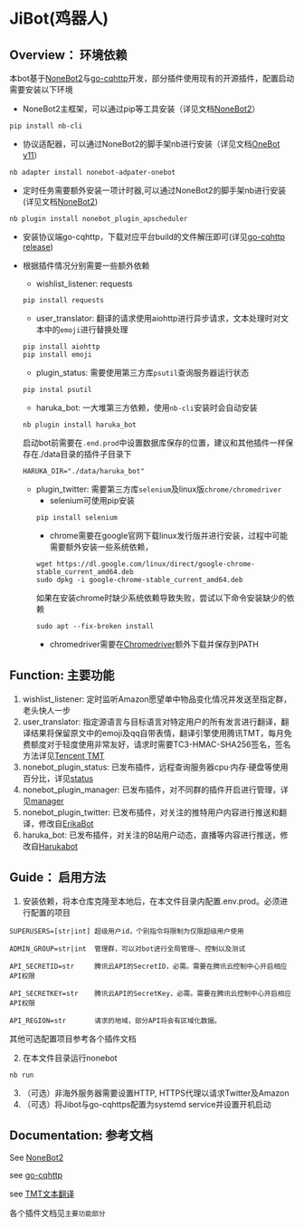 # JiBot(鸡器人)

## Overview： 环境依赖
本bot基于[NoneBot2](https://github.com/nonebot/nonebot2)与[go-cqhttp](https://github.com/Mrs4s/go-cqhttp)开发，部分插件使用现有的开源插件，配置启动需要安装以下环境
   * NoneBot2主框架，可以通过pip等工具安装（详见文档[NoneBot2](https://v2.nonebot.dev/docs/start/installation)）
   ```
   pip install nb-cli
   ```
   * 协议适配器，可以通过NoneBot2的脚手架nb进行安装（详见文档[OneBot v11](https://adapter-onebot.netlify.app/docs/guide/installation)）
   ```
   nb adapter install nonebot-adpater-onebot
   ```
   * 定时任务需要额外安装一项计时器,可以通过NoneBot2的脚手架nb进行安装(详见文档[NoneBot2](https://v2.nonebot.dev/docs/advanced/scheduler))
   ```
   nb plugin install nonebot_plugin_apscheduler
   ```
   * 安装协议端go-cqhttp，下载对应平台build的文件解压即可(详见[go-cqhttp release](https://github.com/Mrs4s/go-cqhttp/releases))
   
   * 根据插件情况分别需要一些额外依赖

      * wishlist_listener: requests
      ```
      pip install requests
      ```
      * user_translator: 翻译的请求使用aiohttp进行异步请求，文本处理时对文本中的`emoji`进行替换处理
      ```
      pip install aiohttp
      pip install emoji
      ```
      * plugin_status: 需要使用第三方库`psutil`查询服务器运行状态
      ```
      pip instal psutil
      ```
      * haruka_bot: 一大堆第三方依赖，使用`nb-cli`安装时会自动安装
      ```
      nb plugin install haruka_bot
      ```
      启动bot前需要在`.end.prod`中设置数据库保存的位置，建议和其他插件一样保存在./data目录的插件子目录下
      ```
      HARUKA_DIR="./data/haruka_bot"
      ```
      * plugin_twitter: 需要第三方库`selenium`及linux版`chrome/chromedriver`
         * selenium可使用pip安装 
         ```
         pip install selenium
         ```
         * chrome需要在google官网下载linux发行版并进行安装，过程中可能需要额外安装一些系统依赖，
         ```
         wget https://dl.google.com/linux/direct/google-chrome-stable_current_amd64.deb
         sudo dpkg -i google-chrome-stable_current_amd64.deb
         ```
         如果在安装chrome时缺少系统依赖导致失败，尝试以下命令安装缺少的依赖
         ```
         sudo apt --fix-broken install
         ```
         * chromedriver需要在[Chromedriver](https://chromedriver.storage.googleapis.com/index.html)额外下载并保存到PATH
## Function: 主要功能
1. wishlist_listener: 定时监听Amazon愿望单中物品变化情况并发送至指定群，老头快人一步
2. user_translator: 指定源语言与目标语言对特定用户的所有发言进行翻译，翻译结果将保留原文中的emoji及qq自带表情，翻译引擎使用腾讯TMT，每月免费额度对于轻度使用非常友好，请求时需要TC3-HMAC-SHA256签名，签名方法详见[Tencent TMT](https://cloud.tencent.com/document/product/551/30636)
3. nonebot_plugin_status: 已发布插件，远程查询服务器cpu·内存·硬盘等使用百分比，详见[status](https://github.com/cscs181/QQ-GitHub-Bot/tree/master/src/plugins/nonebot_plugin_status)
4. nonebot_plugin_manager: 已发布插件，对不同群的插件开启进行管理，详见[manager](https://github.com/nonepkg/nonebot-plugin-manager)
5. nonebot_plugin_twitter: 已发布插件，对关注的推特用户内容进行推送和翻译，修改自[ErikaBot](https://github.com/SlieFamily/ErikaBot)
6. haruka_bot: 已发布插件，对关注的B站用户动态，直播等内容进行推送，修改自[Harukabot](https://github.com/SK-415/HarukaBot)
## Guide： 启用方法
1. 安装依赖，将本仓库克隆至本地后，在本文件目录内配置.env.prod。必须进行配置的项目
```
SUPERUSERS=[str|int] 超级用户id，个别指令将限制为仅限超级用户使用

ADMIN_GROUP=str|int  管理群，可以对bot进行全局管理—、控制以及测试

API_SECRETID=str     腾讯云API的SecretID，必需。需要在腾讯云控制中心开启相应API权限

API_SECRETKEY=str    腾讯云API的SecretKey，必需。需要在腾讯云控制中心开启相应API权限

API_REGION=str       请求的地域，部分API将会有区域化数据。
```
其他可选配置项目参考各个插件文档

2. 在本文件目录运行nonebot
```
nb run
```
3. （可选）非海外服务器需要设置HTTP, HTTPS代理以请求Twitter及Amazon
4. （可选）将Jibot与go-cqhttps配置为systemd service并设置开机启动

## Documentation: 参考文档
See [NoneBot2](https://v2.nonebot.dev/)

see [go-cqhttp](https://docs.go-cqhttp.org/)

see [TMT文本翻译](https://cloud.tencent.com/document/api/551/15619)

各个插件文档见`主要功能部分`